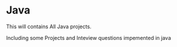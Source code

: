 <h1>Java</h1>

This will contains All Java projects.

Including some Projects and Inteview questions impemented in java
